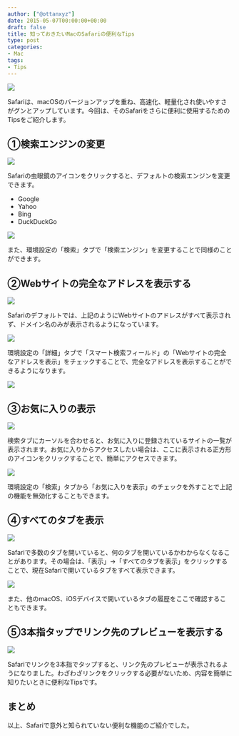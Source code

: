 ```yaml
---
author: ["@ottanxyz"]
date: 2015-05-07T00:00:00+00:00
draft: false
title: 知っておきたいMacのSafariの便利なTips
type: post
categories:
- Mac
tags:
- Tips
---
```


![](150507-554b6d0b127fc.png)






Safariは、macOSのバージョンアップを重ね、高速化、軽量化され使いやすさがグンとアップしています。今回は、そのSafariをさらに便利に使用するためのTipsをご紹介します。





## ①検索エンジンの変更





![](150507-554b6cf45a72e.png)






Safariの虫眼鏡のアイコンをクリックすると、デフォルトの検索エンジンを変更できます。






  * Google
  * Yahoo
  * Bing
  * DuckDuckGo




![](150507-554b6cf5d05f7.png)






また、環境設定の「検索」タブで「検索エンジン」を変更することで同様のことができます。





## ②Webサイトの完全なアドレスを表示する





![](150507-554b6cf79933a.png)






Safariのデフォルトでは、上記のようにWebサイトのアドレスがすべて表示されず、ドメイン名のみが表示されるようになっています。





![](150507-554b6cf8d4c74.png)






環境設定の「詳細」タブで「スマート検索フィールド」の「Webサイトの完全なアドレスを表示」をチェックすることで、完全なアドレスを表示することができるようになります。





![](150507-554b6cfb02559.png)






## ③お気に入りの表示





![](150507-554b6cfca52e2.png)






検索タブにカーソルを合わせると、お気に入りに登録されているサイトの一覧が表示されます。お気に入りからアクセスしたい場合は、ここに表示される正方形のアイコンをクリックすることで、簡単にアクセスできます。





![](150507-554b6d00916b7.png)






環境設定の「検索」タブから「お気に入りを表示」のチェックを外すことで上記の機能を無効化することもできます。





## ④すべてのタブを表示





![](150507-554b6d089c6dd.png)






Safariで多数のタブを開いていると、何のタブを開いているかわからなくなることがあります。その場合は、「表示」→「すべてのタブを表示」をクリックすることで、現在Safariで開いているタブをすべて表示できます。





![](150507-554b6d0555dd2.png)






また、他のmacOS、iOSデバイスで開いているタブの履歴をここで確認することもできます。





## ⑤3本指タップでリンク先のプレビューを表示する





![](150507-554b7058ceaaf.png)






Safariでリンクを3本指でタップすると、リンク先のプレビューが表示されるようになりました。わざわざリンクをクリックする必要がないため、内容を簡単に知りたいときに便利なTipsです。





## まとめ





以上、Safariで意外と知られていない便利な機能のご紹介でした。

